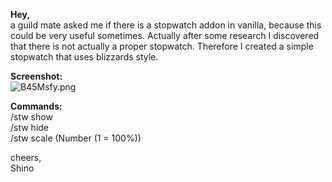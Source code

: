 **Hey,**  
a guild mate asked me if there is a stopwatch addon in vanilla, because this could be very useful sometimes. Actually after some research I discovered that there is not actually a proper stopwatch. Therefore I created a simple stopwatch that uses blizzards style.

**Screenshot:**  
![B45Msfy.png](https://bitbucket.org/repo/EdrbMj/images/317516246-B45Msfy.png)  

**Commands:**  
/stw show  
/stw hide  
/stw scale (Number (1 = 100%))  


cheers,  
Shino
